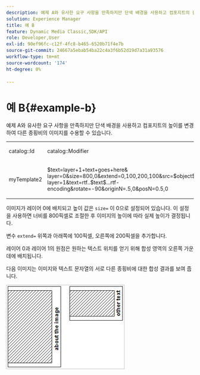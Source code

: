```yaml
---
description: 예제 A와 유사한 요구 사항을 만족하지만 단색 배경을 사용하고 컴포지트의 높이를 변경하여 다른 종횡비의 이미지를 수용할 수 있습니다.
solution: Experience Manager
title: 예 B
feature: Dynamic Media Classic,SDK/API
role: Developer,User
exl-id: 90ef96fc-c12f-4fc8-b465-6520b71f4e7b
source-git-commit: 24667a5ebab54ba22c4a3f6b52d19d7a31a93576
workflow-type: tm+mt
source-wordcount: '174'
ht-degree: 0%

---
```


# 예 B{#example-b}

예제 A와 유사한 요구 사항을 만족하지만 단색 배경을 사용하고 컴포지트의 높이를 변경하여 다른 종횡비의 이미지를 수용할 수 있습니다.

<table id="simpletable_37BA3B2A75A9468C9ADEBBC034BADAE7"> 
 <tr class="strow"> 
  <td class="stentry"> <p><span class="codeph"> catalog::Id</span> </p> </td> 
  <td class="stentry"> <p><span class="codeph"> catalog::Modifier</span> </p></td> 
 </tr> 
 <tr class="strow"> 
  <td class="stentry"> <p><span class="codeph"> myTemplate2</span> </p></td> 
  <td class="stentry"> <p><span class="codeph"> $text=layer+1+text+goes+here&amp; layer=0&amp;size=800,0&amp;extend=0,100,200,100&amp;src=$object$&amp;originN=.5,0&amp; layer=1&amp;text=rtf..$text$...rtf-encoding&amp;rotate=-90&amp;originN=.5,0&amp;posN=0.5,0</span> </p></td> 
 </tr> 
</table>

이미지가 레이어 0에 배치되고 높이 값은 `size=` 이 0으로 설정되어 있습니다. 이 설정을 사용하면 너비를 800픽셀로 조절한 후 이미지의 높이에 따라 실제 높이가 결정됩니다.

변수 `extend=` 위쪽과 아래쪽에 100픽셀, 오른쪽에 200픽셀을 추가합니다.

레이어 0과 레이어 1의 원점은 원하는 텍스트 위치를 얻기 위해 합성 영역의 오른쪽 가운데에 배치됩니다.

다음 이미지는 이미지와 텍스트 문자열의 서로 다른 종횡비에 대한 합성 결과를 보여 줍니다.

![예제 B 이미지](assets/exampleb.png)
